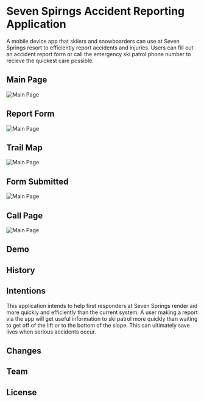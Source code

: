 # Seven Spirngs Accident Reporting Application
A mobile device app that skiiers and snowboarders can use at Seven Springs resort to efficiently report accidents and injuries. Users can fill out an accident report form or call the emergency ski patrol phone number to recieve the quickest care possible. 
## Main Page
![Main Page](elevator-generator/main-page.png)
## Report Form
![Main Page](elevator-generator/report-form.png)
## Trail Map
![Main Page](elevator-generator/trail-map.jpg)
## Form Submitted
![Main Page](elevator-generator/form-submitted.png)
## Call Page
![Main Page](elevator-generator/call-page.png)
## Demo

## History

## Intentions
This application intends to help first responders at Seven Springs render aid more quickly and efficiently than the current system.  A user making a report via the app will get useful information to ski patrol more quickly than waiting to get off of the lift or to the bottom of the slope. This can ultimately save lives when serious accidents occur.
## Changes

## Team

## License

